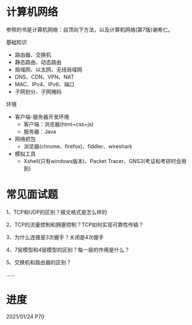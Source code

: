 # 计算机网络
参照的书是计算机网络：自顶向下方法，以及计算机网络(第7版)谢希仁。

基础知识
* 路由器、交换机
* 静态路由、动态路由
* 局域网、以太网、无线局域网
* DNS、CDN、VPN、NAT
* MAC、IPv4、IPv6、端口
* 子网划分、子网掩码

环境
* 客户端-服务器开发环境
  * 客户端：浏览器(html+css+js)
  * 服务器：Java
* 网络抓包
  * 浏览器(chrome、firefox)、fiddler、wireshark
* 模拟工具
  * Xshell(只有windows版本)、Packet Tracer、GNS3(考证和考研时会用到)

# 常见面试题
1、TCP和UDP的区别？报文格式是怎么样的

2、TCP的流量控制和拥塞控制？TCP如何实现可靠性传输？

3、为什么连接是3次握手？关闭是4次握手

4、7层模型和4层模型的区别？每一层的作用是什么？

5、交换机和路由器的区别？

……
# 进度
2021/01/24  P70
